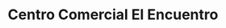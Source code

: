 ---
title: "Centro Comercial El Encuentro"
url: /sonsonate/centro-comercial-el-encuentro/
shop: Einkaufszentrum
---